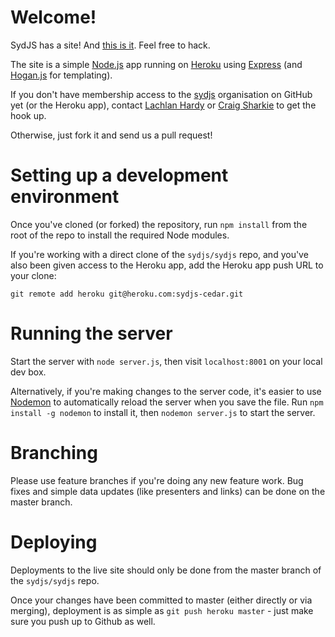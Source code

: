 Welcome!
======

SydJS has a site! And [this is it][sydjs]. Feel free to hack.

The site is a simple [Node.js][node] app running on [Heroku][heroku] using [Express][express] (and [Hogan.js][hogan] for templating).

If you don't have membership access to the [sydjs][sydjs-org] organisation on GitHub yet (or the Heroku app), contact [Lachlan Hardy][lachlanhardy] or [Craig Sharkie][twalve] to get the hook up.

Otherwise, just fork it and send us a pull request!

Setting up a development environment
=======

Once you've cloned (or forked) the repository, run `npm install` from the root of the repo to install the required Node modules.

If you're working with a direct clone of the `sydjs/sydjs` repo, and you've also been given access to the Heroku app, add the Heroku app push URL to your clone:

    git remote add heroku git@heroku.com:sydjs-cedar.git

Running the server
=======

Start the server with `node server.js`, then visit `localhost:8001` on your local dev box.

Alternatively, if you're making changes to the server code, it's easier to use [Nodemon][nodemon] to automatically reload the server when you save the file. Run `npm install -g nodemon` to install it, then `nodemon server.js` to start the server.

Branching
=========

Please use feature branches if you're doing any new feature work. Bug fixes and simple data updates (like presenters and links) can be done on the master branch.

Deploying
=========

Deployments to the live site should only be done from the master branch of the `sydjs/sydjs` repo.

Once your changes have been committed to master (either directly or via merging), deployment is as simple as `git push heroku master` - just make sure you push up to Github as well.


[sydjs]: http://sydjs.com
[sydjs-org]: http://github.com/sydjs/
[node]: http://nodejs.org
[express]: http://expressjs.com/
[heroku]: http://heroku.com
[lachlanhardy]: http://github.com/lachlanhardy/
[twalve]: http://github.com/twalve/
[jade]: http://jade-lang.com/
[hogan]: http://twitter.github.com/hogan.js/
[nodemon]: https://github.com/remy/nodemon

